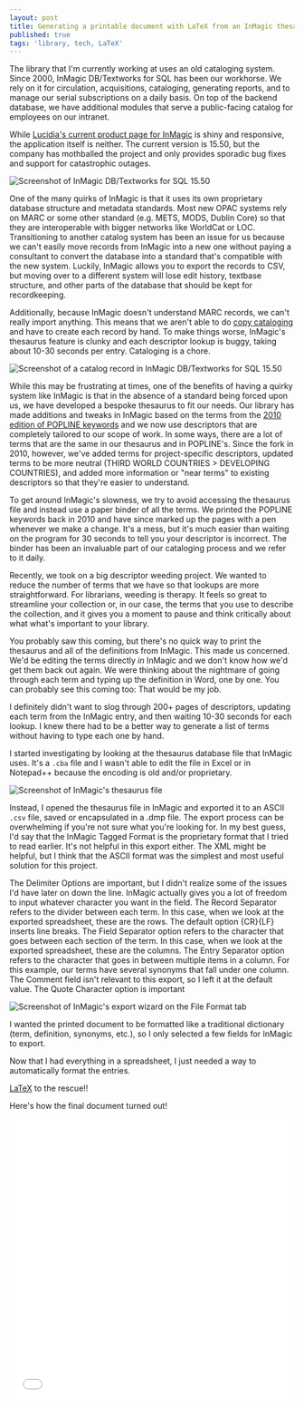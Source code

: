 ```yaml
---
layout: post
title: Generating a printable document with LaTeX from an InMagic thesaurus
published: true
tags: 'library, tech, LaTeX'
---
```


The library that I'm currently working at uses an old cataloging system. Since 
2000, InMagic DB/Textworks for SQL has been our workhorse. We rely on it for 
circulation, acquisitions, cataloging, generating reports, and to manage our 
serial subscriptions on a daily basis. On top of the backend database, we have 
additional modules that serve a public-facing catalog for employees on our 
intranet.

While [Lucidia's current product page for InMagic](http://lucidea.com/inmagic/dbtextworks/) is shiny and responsive, the application itself is neither. The current version is 15.50, but the company has mothballed the project and only provides sporadic bug fixes and support for catastrophic outages. 

![Screenshot of InMagic DB/Textworks for SQL 15.50](/images/2016-08-04-InMagic.png)

One of the many quirks of InMagic is that it uses its own proprietary database structure and metadata standards. Most new OPAC systems rely on MARC or some other standard (e.g. METS, MODS, Dublin Core) so that they are interoperable with bigger networks like WorldCat or LOC. Transitioning to another catalog system has been an issue for us because we can't easily move records from InMagic into a new one without paying a consultant to convert the database into a standard that's compatible with the new system. Luckily, InMagic allows you to export the records to CSV, but moving over to a different system will lose edit history, textbase structure, and other parts of the database that should be kept for recordkeeping.

Additionally, because InMagic doesn't understand MARC records, we can't really import anything. This means that we aren't able to do [copy cataloging](https://archive.is/zxNgm) and have to create each record by hand. To make things worse, InMagic's thesaurus feature is clunky and each descriptor lookup is buggy, taking about 10-30 seconds per entry. Cataloging is a chore.

![Screenshot of a catalog record in InMagic DB/Textworks for SQL 15.50](/images/2016-08-04-InMagic-record.png)

While this may be frustrating at times, one of the benefits of having a quirky system like InMagic is that in the absence of a standard being forced upon us, we have developed a bespoke thesaurus to fit our needs. Our library has made additions and tweaks in InMagic based on the terms from the [2010 edition of POPLINE keywords](http://web.archive.org/web/20130404093842/http://www.popline.org/sites/default/files/POPLINEKeywordGuide_NinthEdition.pdf) and we now use descriptors that are completely tailored to our scope of work. In some ways, there are a lot of terms that are the same in our thesaurus and in POPLINE's. Since the fork in 2010, however, we've added terms for project-specific descriptors, updated terms to be more neutral (THIRD WORLD COUNTRIES > DEVELOPING COUNTRIES), and added more information or "near terms" to existing descriptors so that they're easier to understand.

To get around InMagic's slowness, we try to avoid accessing the thesaurus file and instead use a paper binder of all the terms. We printed the POPLINE keywords back in 2010 and have since marked up the pages with a pen whenever we make a change. It's a mess, but it's much easier than waiting on the program for 30 seconds to tell you your descriptor is incorrect. The binder has been an invaluable part of our cataloging process and we refer to it daily.

Recently, we took on a big descriptor weeding project. We wanted to reduce the number of terms that we have so that lookups are more straightforward. For librarians, weeding is therapy. It feels so great to streamline your collection or, in our case, the terms that you use to describe the collection, and it gives you a moment to pause and think critically about what what's important to your library.

You probably saw this coming, but there's no quick way to print the thesaurus and all of the definitions from InMagic. This made us concerned. We'd be editing the terms directly _in_ InMagic and we don't know how we'd get them back out again. We were thinking about the nightmare of going through each term and typing up the definition in Word, one by one. You can probably see this coming too: That would be my job.

I definitely didn't want to slog through 200+ pages of descriptors, updating each term from the InMagic entry, and then waiting 10-30 seconds for each lookup. I knew there had to be a better way to generate a list of terms without having to type each one by hand.

I started investigating by looking at the thesaurus database file that InMagic uses. It's a `.cba` file and I wasn't able to edit the file in Excel or in Notepad++ because the encoding is old and/or proprietary.

![Screenshot of InMagic's thesaurus file](/images/2016-08-04-InMagic-thesaurus.png)

Instead, I opened the thesaurus file in InMagic and exported it to an ASCII `.csv` file, saved or encapsulated in a .dmp file. The export process can be overwhelming if you're not sure what you're looking for. In my best guess, I'd say that the InMagic Tagged Format is the proprietary format that I tried to read earlier. It's not helpful in this export either. The XML might be helpful, but I think that the ASCII format was the simplest and most useful solution for this project.

The Delimiter Options are important, but I didn't realize some of the issues I'd have later on down the line. InMagic actually gives you a lot of freedom to input whatever character you want in the field. The Record Separator refers to the divider between each term. In this case, when we look at the exported spreadsheet, these are the rows. The default option {CR}{LF} inserts line breaks. The Field Separator option refers to the character that goes between each section of the term. In this case, when we look at the exported spreadsheet, these are the columns. The Entry Separator option refers to the character that goes in between multiple items in a column. For this example, our terms have several synonyms that fall under one column. The Comment field isn't relevant to this export, so I left it at the default value. The Quote Character option is important 

![Screenshot of InMagic's export wizard on the File Format tab](/images/2016-08-04-InMagic-export-file-format-tab.png)


I wanted the printed document to be formatted like a traditional dictionary (term, definition, synonyms, etc.), so I only selected a few fields for InMagic to export.



Now that I had everything in a spreadsheet, I just needed a way to automatically format the entries.

[LaTeX](http://sharelatex.com) to the rescue!!

<script 
src="https://gist.github.com/tdannecy/0dc406b9678795b0c7d60bae10e639fc.js"></script>

Here's how the final document turned out!

<iframe src="/projects/2016-08-17-InMagic-thesaurus.pdf" style="width:100%; height:500px;" frameborder="0">
</iframe>

